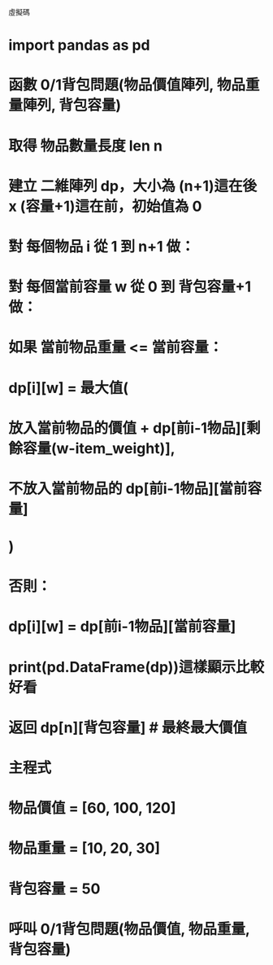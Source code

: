 虛擬碼
# import pandas as pd
#  函數 0/1背包問題(物品價值陣列, 物品重量陣列, 背包容量)
#     取得 物品數量長度 len n
#     建立 二維陣列 dp，大小為 (n+1)這在後 x (容量+1)這在前，初始值為 0

#     對 每個物品 i 從 1 到 n+1 做：
#         對 每個當前容量 w 從 0 到 背包容量+1 做：
#             如果 當前物品重量 <= 當前容量：
#                 dp[i][w] = 最大值(
#                     放入當前物品的價值 + dp[前i-1物品][剩餘容量(w-item_weight)],
#                     不放入當前物品的 dp[前i-1物品][當前容量]
#                 )
#             否則：
#                 dp[i][w] = dp[前i-1物品][當前容量]

#     print(pd.DataFrame(dp))這樣顯示比較好看
#     返回 dp[n][背包容量]  # 最終最大價值

# 主程式
# 物品價值 = [60, 100, 120]
# 物品重量 = [10, 20, 30]
# 背包容量 = 50
# 呼叫 0/1背包問題(物品價值, 物品重量, 背包容量)
